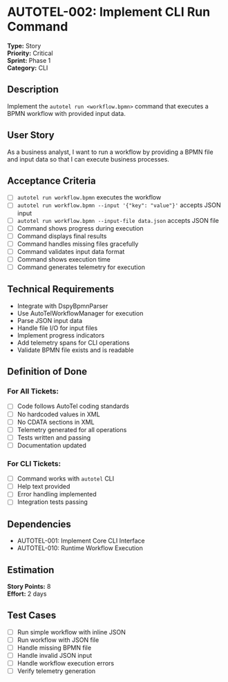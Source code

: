 # AUTOTEL-002: Implement CLI Run Command

**Type:** Story  
**Priority:** Critical  
**Sprint:** Phase 1  
**Category:** CLI  

## Description

Implement the `autotel run <workflow.bpmn>` command that executes a BPMN workflow with provided input data.

## User Story

As a business analyst, I want to run a workflow by providing a BPMN file and input data so that I can execute business processes.

## Acceptance Criteria

- [ ] `autotel run workflow.bpmn` executes the workflow
- [ ] `autotel run workflow.bpmn --input '{"key": "value"}'` accepts JSON input
- [ ] `autotel run workflow.bpmn --input-file data.json` accepts JSON file
- [ ] Command shows progress during execution
- [ ] Command displays final results
- [ ] Command handles missing files gracefully
- [ ] Command validates input data format
- [ ] Command shows execution time
- [ ] Command generates telemetry for execution

## Technical Requirements

- Integrate with DspyBpmnParser
- Use AutoTelWorkflowManager for execution
- Parse JSON input data
- Handle file I/O for input files
- Implement progress indicators
- Add telemetry spans for CLI operations
- Validate BPMN file exists and is readable

## Definition of Done

### For All Tickets:
- [ ] Code follows AutoTel coding standards
- [ ] No hardcoded values in XML
- [ ] No CDATA sections in XML
- [ ] Telemetry generated for all operations
- [ ] Tests written and passing
- [ ] Documentation updated

### For CLI Tickets:
- [ ] Command works with `autotel` CLI
- [ ] Help text provided
- [ ] Error handling implemented
- [ ] Integration tests passing

## Dependencies

- AUTOTEL-001: Implement Core CLI Interface
- AUTOTEL-010: Runtime Workflow Execution

## Estimation

**Story Points:** 8  
**Effort:** 2 days

## Test Cases

- [ ] Run simple workflow with inline JSON
- [ ] Run workflow with JSON file
- [ ] Handle missing BPMN file
- [ ] Handle invalid JSON input
- [ ] Handle workflow execution errors
- [ ] Verify telemetry generation 